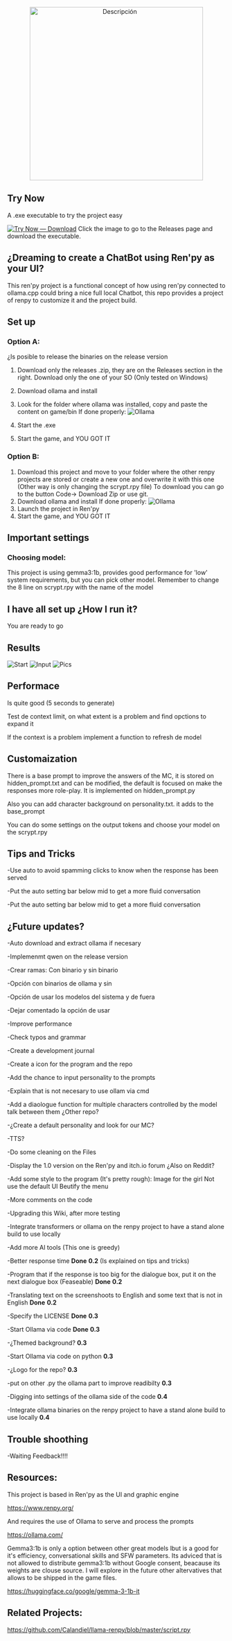<p align="center">
  <img src="pics/logo.png" alt="Descripción" width="400"/>
</p>

## Try Now
A .exe executable to try the project easy

[![Try Now — Download](pics/download.png)](https://drive.google.com/file/d/1qRh1njX7TmcoO7UUeTSy7nGITLpCaIah/view?usp=sharing)
Click the image to go to the Releases page and download the executable.


## ¿Dreaming to create a ChatBot using Ren'py as your UI?

This ren'py project is a functional concept of how using ren'py connected to ollama.cpp could bring a nice full local Chatbot, this repo provides a project of renpy to customize it and the project build.

##  Set up

###  Option A:
¿Is posible to release the binaries on the release version
1. Download only the releases .zip, they are on the Releases section in the right. Download only the one of your SO (Only tested on Windows)
2. Download ollama and install
3. Look for the folder where ollama was installed, copy and paste the content on game/bin
If done properly:
![Ollama](pics/Ollama.png)

4. Start the .exe
5. Start the game, and YOU GOT IT


### Option B:
1. Download this project and move to your folder where the other renpy projects are stored or create a new one and overwrite it with this one (Other way is only changing the scrypt.rpy file)
   To download you can go to the button Code-> Download Zip or use git.
2. Download ollama and install
If done properly:
![Ollama](pics/Ollama.png)
3. Launch the project in Ren'py
4. Start the game, and YOU GOT IT

   
## Important settings

### Choosing model: 

This project is using  gemma3:1b, provides good performance for 'low' system requirements, but you can pick other model. Remember to change the 8 line on scrypt.rpy with the name of the model


## I have all set up ¿How I run it?

You are ready to go

## Results

![Start](pics/Start.png)
![Input](pics/Input.png)
![Pics](pics/Output.png)


## Performace

Is quite good (5 seconds to generate)

Test de context limit, on what extent is a problem and find opctions to expand it 

If the context is a problem implement a function to refresh de model

## Customaization 

There is a base prompt to improve the answers of the MC, it is stored on hidden_prompt.txt and can be modified, the default is focused on make the responses more role-play. It is implemented on hidden_prompt.py

Also you can add character background on personality.txt. it adds to the base_prompt

You can do some settings on the output tokens and choose your model on the scrypt.rpy

## Tips and Tricks

-Use auto to avoid spamming clicks to know when the response has been served

-Put the auto setting bar below mid to get a more fluid conversation

-Put the auto setting bar below mid to get a more fluid conversation


## ¿Future updates?

-Auto download and extract ollama if necesary

-Implemenmt qwen on the release version

-Crear ramas: Con binario y sin binario

-Opción con binarios de ollama y sin

-Opción de usar los modelos del sistema y de fuera

-Dejar comentado la opción de usar 

-Improve performance 

-Check typos and grammar

-Create a development journal


-Create a icon for the program and the repo

-Add the chance to input personality to the prompts

-Explain that is not necesary to use ollam via cmd

-Add a diaologue function for multiple characters controlled by the model talk between them ¿Other repo?

-¿Create a default personality and look for our MC?

-TTS?

-Do some cleaning on the Files 

-Display the 1.0 version on the Ren'py  and itch.io forum ¿Also on Reddit?

-Add some style to the program (It's pretty rough):
Image for the girl
Not use the default UI
Beutify the menu

-More comments on the code

-Upgrading this Wiki, after more testing

-Integrate transformers or ollama on the renpy project to have a stand alone build to use locally

-Add more AI tools (This one is greedy)

-Better response time **Done** **0.2** (Is explained on tips and tricks)

-Program that if the response is too big for the dialogue box, put it on the next dialogue box (Feaseable) **Done** **0.2**

-Translating text on the screenshoots to English and some text that is not in English **Done** **0.2**

-Specify the LICENSE **Done** **0.3**

-Start Ollama via code **Done** **0.3**

-¿Themed background? **0.3**

-Start Ollama via code on python **0.3**

-¿Logo for the repo? **0.3**

-put on other .py the ollama part to improve readibilty **0.3**

-Digging into settings of the ollama side of the code  **0.4**

-Integrate ollama binaries on the renpy project to have a stand alone build to use locally **0.4**

## Trouble shoothing

-Waiting Feedback!!!!


##  Resources:

This project is based in Ren'py as the UI and graphic engine

https://www.renpy.org/

And requires the use of Ollama to serve and process the prompts

https://ollama.com/

Gemma3:1b is only  a option between other great models lbut is a good  for it's efficiency, conversational skills and SFW parameters. Its adviced that is not allowed to distribute gemma3:1b without Google consent, beacause its weights are clouse source. I will explore in the future other altervatives that allows to be shipped in the game files.

https://huggingface.co/google/gemma-3-1b-it

##  Related Projects:

https://github.com/Calandiel/llama-renpy/blob/master/script.rpy